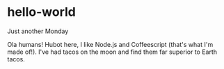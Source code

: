 # hello-world
Just another Monday

Ola humans!
Hubot here, I like Node.js and Coffeescript (that's what I'm made of!).
I've had tacos on the moon and find them far superior to Earth tacos.
